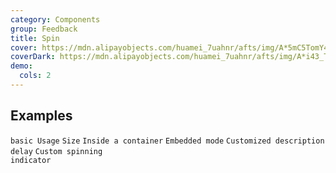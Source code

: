 ```yaml
---
category: Components
group: Feedback
title: Spin
cover: https://mdn.alipayobjects.com/huamei_7uahnr/afts/img/A*5mC5TomY4B0AAAAAAAAAAAAADrJ8AQ/original
coverDark: https://mdn.alipayobjects.com/huamei_7uahnr/afts/img/A*i43_ToFrL8YAAAAAAAAAAAAADrJ8AQ/original
demo:
  cols: 2
---
```


## Examples

<!-- prettier-ignore -->
<code src="./demo/basic.tsx">basic Usage</code>
<code src="./demo/size.tsx">Size</code>
<code src="./demo/inside.tsx">Inside a container</code>
<code src="./demo/nested.tsx">Embedded mode</code>
<code src="./demo/tip.tsx">Customized description</code>
<code src="./demo/delayAndDebounce.tsx">delay</code>
<code src="./demo/custom-indicator.tsx">Custom spinning indicator</code>
